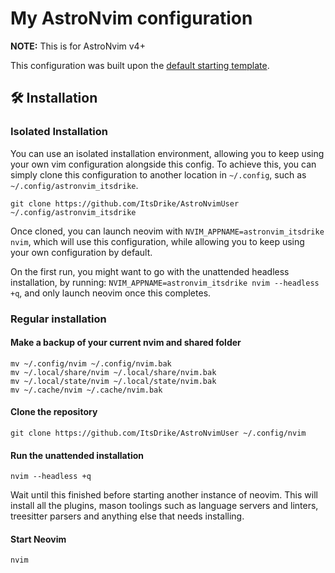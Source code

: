 # My AstroNvim configuration

**NOTE:** This is for AstroNvim v4+

This configuration was built upon the [default starting template](https://github.com/AstroNvim/template).

## 🛠️ Installation

### Isolated Installation

You can use an isolated installation environment, allowing you to keep using your own vim configuration alongside this config. To achieve this, you can simply clone this configuration to another location in `~/.config`, such as `~/.config/astronvim_itsdrike`.

```shell
git clone https://github.com/ItsDrike/AstroNvimUser ~/.config/astronvim_itsdrike
```

Once cloned, you can launch neovim with `NVIM_APPNAME=astronvim_itsdrike nvim`, which will use this configuration, while allowing you to keep using your own configuration by default.

On the first run, you might want to go with the unattended headless installation, by running: `NVIM_APPNAME=astronvim_itsdrike nvim --headless +q`, and only launch neovim once this completes.

### Regular installation

#### Make a backup of your current nvim and shared folder

```shell
mv ~/.config/nvim ~/.config/nvim.bak
mv ~/.local/share/nvim ~/.local/share/nvim.bak
mv ~/.local/state/nvim ~/.local/state/nvim.bak
mv ~/.cache/nvim ~/.cache/nvim.bak
```

#### Clone the repository

```shell
git clone https://github.com/ItsDrike/AstroNvimUser ~/.config/nvim
```

#### Run the unattended installation

```shell
nvim --headless +q
```

Wait until this finished before starting another instance of neovim. This will install all the plugins, mason toolings such as language servers and linters, treesitter parsers and anything else that needs installing.

#### Start Neovim

```shell
nvim
```
